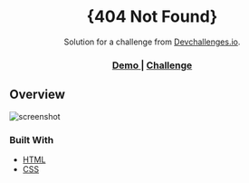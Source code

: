 <!-- Please update value in the {}  -->

<h1 align="center">{404 Not Found}</h1>

<div align="center">
   Solution for a challenge from  <a href="http://devchallenges.io" target="_blank">Devchallenges.io</a>.
</div>


<div align="center">
  <h3>
    <a href="https://carlosaaraujo.github.io/404-Not-Found/">
      Demo
    </a>
    <span> | </span>
    <a href="https://devchallenges.io/challenges/wBunSb7FPrIepJZAg0sY">
      Challenge
    </a>
  </h3>
</div>

<!-- OVERVIEW -->

## Overview

![screenshot](https://i.imgur.com/g1apcZE.jpeg)

### Built With

<!-- This section should list any major frameworks that you built your project using. Here are a few examples.-->

- [HTML](https://www.w3schools.com/)
- [CSS](https://www.w3schools.com/css/css_website_layout.asp)

